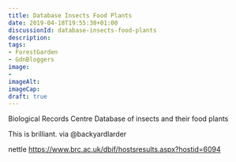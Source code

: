 ```yaml
---
title: Database Insects Food Plants
date: 2019-04-18T19:55:38+01:00
discussionId: database-insects-food-plants
description: 
tags: 
- ForestGarden
- GdnBloggers
image: 
- 
imageAlt: 
imageCap: 
draft: true
---
```


Biological Records Centre 
Database of insects and their food plants

This is brilliant. via @backyardlarder

nettle
https://www.brc.ac.uk/dbif/hostsresults.aspx?hostid=6094

